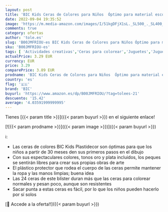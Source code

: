 ```yaml
---
layout: post
title: 'BIC Kids Ceras de Colores para Niños  Óptimo para material escolar Plastidecor  Colores Vivos Surtidos  Ideal para colorear  24 Ceras'
date: 2022-09-04 19:35:52
image: 'https://m.media-amazon.com/images/I/51kgDFjX1sL._SL500_._SL400_.jpg'
comments: true
category: ofertas
author: 'tole.es'
slug: 'B00JMFRIOU-es BIC Kids Ceras de Colores para Niños Óptimo para material...'
sku: 'B00JMFRIOU-es'
tags: [ 'Actividades creativas','Ceras para colorear','Juguetes','Juguetes y juegos','Material de escritura y dibujo para niños','bic','colorear','escolar','material','plastidecor','🇪🇸', ]
actualPrice: 3.29 EUR
currency: EUR
price: 3.29
comparePrice: 3.89 EUR
prodname: 'BIC Kids Ceras de Colores para Niños  Óptimo para material escolar Plastidecor  Colores Vivos Surtidos  Ideal para colorear  24 Ceras'
country: 'es'
flag: '🇪🇸'
brand: 'BIC'
buyurl: 'https://www.amazon.es/dp/B00JMFRIOU/?tag=tolees-21'
descuento: '15.42'
average: '4.03591999999995'
---
```


Tienes [{{< param title >}}]({{< param buyurl >}}) en el siguiente enlace!

[![{{< param prodname >}}]({{< param image >}})]({{< param buyurl >}})

ℹ️:

- Las ceras de colores BIC Kids Plastidecor son óptimas para que los niños a partir de 30 meses den sus primeros pasos en el dibujo
- Con sus espectaculares colores, tonos oro y plata incluidos, los peques se sentirán libres para crear sus propias obras de arte
- El plástico protector que rodea el cuerpo de las ceras permite mantener la ropa y las manos limpias; buena idea
- Las 24 ceras de este blíster duran más que las ceras para colorear normales y pesan poco, aunque son resistentes
- Sacar punta a estas ceras es fácil, por lo que los niños pueden hacerlo por sí solos

[🛒 Accede a la oferta!!]({{< param buyurl >}})
